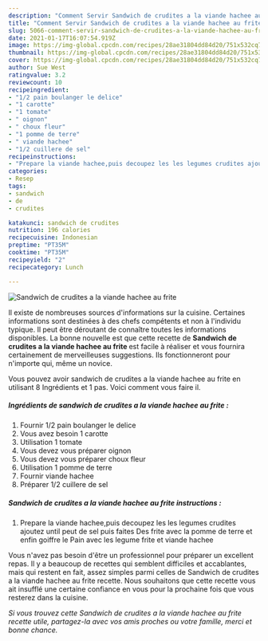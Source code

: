 ```yaml
---
description: "Comment Servir Sandwich de crudites a la viande hachee au frite"
title: "Comment Servir Sandwich de crudites a la viande hachee au frite"
slug: 5066-comment-servir-sandwich-de-crudites-a-la-viande-hachee-au-frite
date: 2021-01-17T16:07:54.919Z
image: https://img-global.cpcdn.com/recipes/28ae31804dd84d20/751x532cq70/sandwich-de-crudites-a-la-viande-hachee-au-frite-photo-principale-de-la-recette.jpg
thumbnail: https://img-global.cpcdn.com/recipes/28ae31804dd84d20/751x532cq70/sandwich-de-crudites-a-la-viande-hachee-au-frite-photo-principale-de-la-recette.jpg
cover: https://img-global.cpcdn.com/recipes/28ae31804dd84d20/751x532cq70/sandwich-de-crudites-a-la-viande-hachee-au-frite-photo-principale-de-la-recette.jpg
author: Sue West
ratingvalue: 3.2
reviewcount: 10
recipeingredient:
- "1/2 pain boulanger le delice"
- "1 carotte"
- "1 tomate"
- " oignon"
- " choux fleur"
- "1 pomme de terre"
- " viande hachee"
- "1/2 cuillere de sel"
recipeinstructions:
- "Prepare la viande hachee,puis decoupez les les legumes crudites ajoutez until peut de sel puis faites Des frite avec la pomme de terre et enfin goiffre le Pain avec les legume frite et viande hachee"
categories:
- Resep
tags:
- sandwich
- de
- crudites

katakunci: sandwich de crudites 
nutrition: 196 calories
recipecuisine: Indonesian
preptime: "PT35M"
cooktime: "PT35M"
recipeyield: "2"
recipecategory: Lunch

---
```



![Sandwich de crudites a la viande hachee au frite](https://img-global.cpcdn.com/recipes/28ae31804dd84d20/751x532cq70/sandwich-de-crudites-a-la-viande-hachee-au-frite-photo-principale-de-la-recette.jpg)

Il existe de nombreuses sources d'informations sur la cuisine. Certaines informations sont destinées à des chefs compétents et non à l'individu typique. Il peut être déroutant de connaître toutes les informations disponibles. La bonne nouvelle est que cette recette de <strong> Sandwich de crudites a la viande hachee au frite </strong> est facile à réaliser et vous fournira certainement de merveilleuses suggestions. Ils fonctionneront pour n'importe qui, même un novice.

<!--inarticleads1-->

Vous pouvez avoir sandwich de crudites a la viande hachee au frite en utilisant 8 Ingrédients et 1 pas. Voici comment vous faire il.

##### Ingrédients de sandwich de crudites a la viande hachee au frite :

1. Fournir 1/2 pain boulanger le delice
1. Vous avez besoin 1 carotte
1. Utilisation 1 tomate
1. Vous devez vous préparer  oignon
1. Vous devez vous préparer  choux fleur
1. Utilisation 1 pomme de terre
1. Fournir  viande hachee
1. Préparer 1/2 cuillere de sel




<!--inarticleads2-->

##### Sandwich de crudites a la viande hachee au frite instructions :

1. Prepare la viande hachee,puis decoupez les les legumes crudites ajoutez until peut de sel puis faites Des frite avec la pomme de terre et enfin goiffre le Pain avec les legume frite et viande hachee




<!--inarticleads1-->

<p>
Vous n'avez pas besoin d'être un professionnel pour préparer un excellent repas. Il y a beaucoup de recettes qui semblent difficiles et accablantes, mais qui restent en fait, assez simples parmi celles de Sandwich de crudites a la viande hachee au frite recette. Nous souhaitons que cette recette vous ait insufflé une certaine confiance en vous pour la prochaine fois que vous resterez dans la cuisine.
</p>

<p>
<i>Si vous trouvez cette Sandwich de crudites a la viande hachee au frite recette utile, partagez-la avec vos amis proches ou votre famille, merci et bonne chance.</i>
</p>

